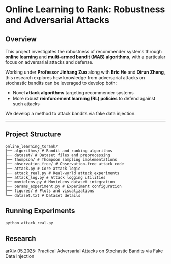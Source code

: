 # Online Learning to Rank: Robustness and Adversarial Attacks

## Overview

This project investigates the robustness of recommender systems through **online learning** and **multi-armed bandit (MAB) algorithms**, with a particular focus on adversarial attacks and defense.

Working under **Professor Jinhang Zuo** along with **Eric He** and **Qirun Zheng**, this research explores how knowledge from adversarial attacks on stochastic bandits can be leveraged to develop both:

- Novel **attack algorithms** targeting recommender systems
- More robust **reinforcement learning (RL) policies** to defend against such attacks

We develop a method to attack bandits via fake data injection.

---

## Project Structure
```
online_learning_torank/
├── algorithms/ # Bandit and ranking algorithms
├── dataset/ # Dataset files and preprocessing
├── thompson/ # Thompson sampling implementations
├── observation_free/ # Observation-free attack code
├── attack.py # Core attack logic
├── attack_real.py # Real-world attack experiments
├── attack_log.py # Attack logging utilities
├── movielens.py # MovieLens dataset integration
├── params_experiment.py # Experiment configuration
├── figures/ # Plots and visualizations
└── dataset.txt # Dataset details
```

## Running Experiments
```bash
python attack_real.py
```

## Research

[arXiv 05.2025](https://arxiv.org/abs/2505.21938): Practical Adversarial Attacks on Stochastic Bandits via Fake Data Injection
